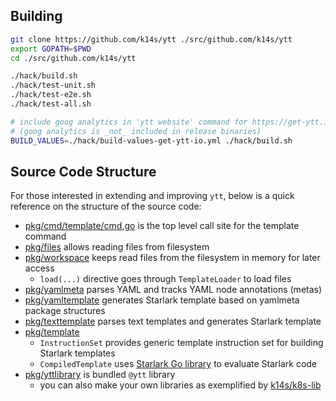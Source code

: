 ## Building

```bash
git clone https://github.com/k14s/ytt ./src/github.com/k14s/ytt
export GOPATH=$PWD
cd ./src/github.com/k14s/ytt

./hack/build.sh
./hack/test-unit.sh
./hack/test-e2e.sh
./hack/test-all.sh

# include goog analytics in 'ytt website' command for https://get-ytt.io
# (goog analytics is _not_ included in release binaries)
BUILD_VALUES=./hack/build-values-get-ytt-io.yml ./hack/build.sh
```

## Source Code Structure

For those interested in extending and improving `ytt`, below is a quick reference on the structure of the source code:

- [pkg/cmd/template/cmd.go](https://github.com/k14s/ytt/blob/master/pkg/cmd/template/cmd.go#L95) is the top level call site for the template command
- [pkg/files](https://github.com/k14s/ytt/tree/master/pkg/files) allows reading files from filesystem
- [pkg/workspace](https://github.com/k14s/ytt/tree/master/pkg/workspace) keeps read files from the filesystem in memory for later access
  - `load(...)` directive goes through `TemplateLoader` to load files
- [pkg/yamlmeta](https://github.com/k14s/ytt/tree/master/pkg/yamlmeta) parses YAML and tracks YAML node annotations (metas)
- [pkg/yamltemplate](https://github.com/k14s/ytt/tree/master/pkg/yamltemplate) generates Starlark template based on yamlmeta package structures
- [pkg/texttemplate](https://github.com/k14s/ytt/tree/master/pkg/texttemplate) parses text templates and generates Starlark template
- [pkg/template](https://github.com/k14s/ytt/tree/master/pkg/template)
  - `InstructionSet` provides generic template instruction set for building Starlark templates
  - `CompiledTemplate` uses [Starlark Go library](https://github.com/google/starlark-go) to evaluate Starlark code
- [pkg/yttlibrary](https://github.com/k14s/ytt/tree/master/pkg/yttlibrary) is bundled `@ytt` library
  - you can also make your own libraries as exemplified by [k14s/k8s-lib](https://github.com/k14s/k8s-lib)
